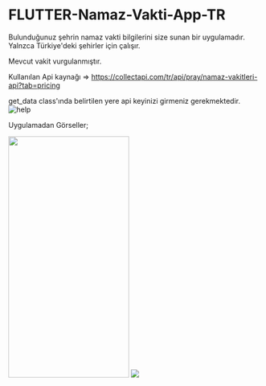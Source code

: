 # FLUTTER-Namaz-Vakti-App-TR

Bulunduğunuz şehrin namaz vakti bilgilerini size sunan bir uygulamadır. Yalnzca Türkiye'deki şehirler için çalışır.

Mevcut vakit vurgulanmıştır.

Kullanılan Api kaynağı => https://collectapi.com/tr/api/pray/namaz-vakitleri-api?tab=pricing

get_data class'ında belirtilen yere api keyinizi girmeniz gerekmektedir.
![help](https://user-images.githubusercontent.com/73544434/145718971-9b6c2946-bcc1-435b-aaff-d67819ae8141.png)


Uygulamadan Görseller;

<p float="left" width="100%">
          <img src="https://user-images.githubusercontent.com/73544434/145724564-99992bfa-70a3-4550-bc8f-3666f0295eff.png"  width="240" height="480" />
          <img src="https://media.giphy.com/media/xCROXUdKlF1ziMJuNo/giphy.gif" />
</p>


 
